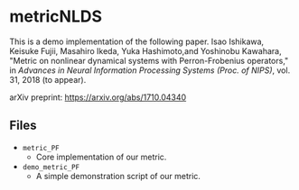 # metricNLDS
This is a demo implementation of the following paper.
Isao Ishikawa, Keisuke Fujii, Masahiro Ikeda, Yuka Hashimoto,and Yoshinobu Kawahara, "Metric on nonlinear dynamical systems with Perron-Frobenius operators," in *Advances in Neural Information Processing Systems (Proc. of NIPS)*, vol. 31, 2018 (to appear).

arXiv preprint: <https://arxiv.org/abs/1710.04340>


## Files

* `metric_PF`
	- Core implementation of our metric.
* `demo_metric_PF`
	- A simple demonstration script of our metric. 

